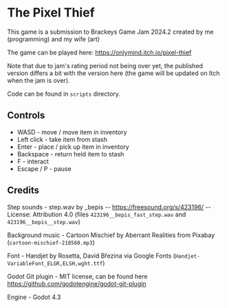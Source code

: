 # The Pixel Thief
This game is a submission to Brackeys Game Jam 2024.2 created by me (programming) and my wife (art)

The game can be played here: https://onlymind.itch.io/pixel-thief

Note that due to jam's rating period not being over yet, the published version differs a bit with the version here (the game will be updated on Itch when the jam is over).

Code can be found in `scripts` directory.

## Controls

- WASD - move / move item in inventory
- Left click - take item from stash
- Enter - place / pick up item in inventory
- Backspace - return held item to stash
- F - interact
- Escape / P - pause

## Credits

Step sounds - step.wav by _bepis -- https://freesound.org/s/423196/ -- License: Attribution 4.0 (files `423196__bepis_fast_step.wav` and `423196__bepis__step.wav`)

Background music - Cartoon Mischief by Aberrant Realities from Pixabay (`cartoon-mischief-218560.mp3`)

Font - Handjet by Rosetta, David Březina via Google Fonts (`Handjet-VariableFont_ELGR,ELSH,wght.ttf`)

Godot Git plugin - MIT license, can be found here https://github.com/godotengine/godot-git-plugin

Engine - Godot 4.3

